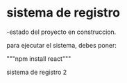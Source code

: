 <h1>sistema de registro</h1>

-estado del proyecto en construccion.

para ejecutar el sistema, debes poner:

"""npm install react"""

sistema de registro 2
